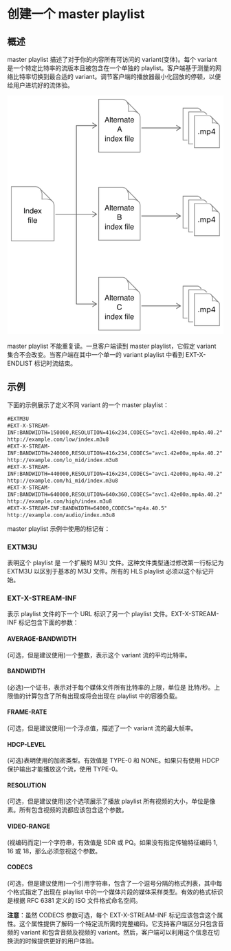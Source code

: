 # 创建一个 master playlist

## 概述

master playlist 描述了对于你的内容所有可访问的 variant(变体)。每个 variant 是一个特定比特率的流版本且被包含在一个单独的 playlist。客户端基于测量的网络比特率切换到最合适的 variant。调节客户端的播放器最小化回放的停顿，以便给用户进坑好的流体验。

![hls master playlist](../hls/hls_master_playlist.png)

master playlist 不能重复读。一旦客户端读到 master playlist，它假定 variant 集合不会改变。当客户端在其中一个单一的 variant playlist 中看到 EXT-X-ENDLIST 标记时流结束。

## 示例

下面的示例展示了定义不同 variant 的一个 master playlist：

```m3u8
#EXTM3U
#EXT-X-STREAM-INF:BANDWIDTH=150000,RESOLUTION=416x234,CODECS="avc1.42e00a,mp4a.40.2"
http://example.com/low/index.m3u8
#EXT-X-STREAM-INF:BANDWIDTH=240000,RESOLUTION=416x234,CODECS="avc1.42e00a,mp4a.40.2"
http://example.com/lo_mid/index.m3u8
#EXT-X-STREAM-INF:BANDWIDTH=440000,RESOLUTION=416x234,CODECS="avc1.42e00a,mp4a.40.2"
http://example.com/hi_mid/index.m3u8
#EXT-X-STREAM-INF:BANDWIDTH=640000,RESOLUTION=640x360,CODECS="avc1.42e00a,mp4a.40.2"
http://example.com/high/index.m3u8
#EXT-X-STREAM-INF:BANDWIDTH=64000,CODECS="mp4a.40.5"
http://example.com/audio/index.m3u8
```

master playlist 示例中使用的标记有：

### EXTM3U

表明这个 playlist 是 一个扩展的 M3U 文件。这种文件类型通过修改第一行标记为 EXTM3U 以区别于基本的 M3U 文件。所有的 HLS playlist 必须以这个标记开始。

### EXT-X-STREAM-INF

表示 playlist 文件的下一个 URL 标识了另一个 playlist 文件。EXT-X-STREAM-INF 标记包含下面的参数：

#### AVERAGE-BANDWIDTH

(可选，但是建议使用)一个整数，表示这个 variant 流的平均比特率。

#### BANDWIDTH

(必选)一个证书，表示对于每个媒体文件所有比特率的上限，单位是 比特/秒。上限值的计算包含了所有出现或将会出现在 playlist 中的容器负载。

#### FRAME-RATE

(可选，但是建议使用)一个浮点值，描述了一个 variant 流的最大帧率。

#### HDCP-LEVEL

(可选)表明使用的加密类型。有效值是 TYPE-0 和 NONE。如果只有使用 HDCP 保护输出才能播放这个流，使用 TYPE-0。

#### RESOLUTION

(可选，但是建议使用)这个选项展示了播放 playlist 所有视频的大小，单位是像素。所有包含视频的流都应该包含这个参数。

#### VIDEO-RANGE

(视编码而定)一个字符串，有效值是 SDR 或 PQ。如果没有指定传输特征编码 1, 16 或 18，那么必须忽视这个参数。

#### CODECS

(可选，但是建议使用)一个引用字符串，包含了一个逗号分隔的格式列表，其中每个格式指定了出现在 playlist 中的一个媒体片段的媒体采样类型。有效的格式标识是根据 RFC 6381 定义的 ISO 文件格式命名空间。

**注意**：虽然 CODECS 参数可选，每个 EXT-X-STREAM-INF 标记应该包含这个属性。这个属性提供了解码一个特定流所需的完整编码。它支持客户端区分只包含音频的 variant 和包含音频及视频的 variant。然后，客户端可以利用这个信息在切换流的时候提供更好的用户体验。
